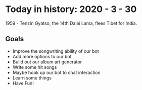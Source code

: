 Today in history: 2020 - 3 - 30
===============================

1959 - Tenzin Gyatso, the 14th Dalai Lama,
flees Tibet for India.

Goals
-----

- Improve the songwriting ability of our bot
- Add more options to our bot
- Build out our album art generator
- Write some hit songs
- Maybe hook up our bot to chat interaction
- Learn some things
- Have Fun!
